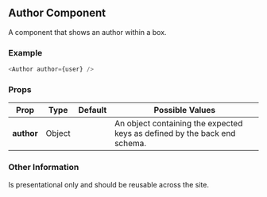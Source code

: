 ## Author Component
A component that shows an author within a box.

### Example

```js
<Author author={user} />
```

### Props

| Prop          | Type     | Default     | Possible Values
| ------------- | -------- | ----------- | ---------------------------------------------
| **author**    | Object   |             | An object containing the expected keys as defined by the back end schema.


### Other Information
Is presentational only and should be reusable across the site.
